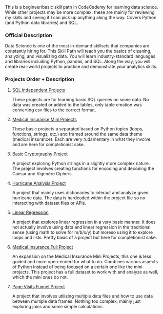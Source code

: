 This is a begineer/basic skill path in CodeCademy for learning data science. While other projects may be more complex, these are mainly for reviewing my skills and seeing if I can pick up anything along the way. Covers Python (and Python data libraries) and SQL.

### Official Description
Data Science is one of the most in-demand skillsets that companies are constantly hiring for. This Skill Path will teach you the basics of cleaning, analyzing, and visualizing data. You will learn industry-standard languages and libraries including Python, pandas, and SQL. Along the way, you will create real-world projects to practice and demonstrate your analytics skills.

### Projects Order + Description
1. [SQL Independent Projects](Data%20Science%20SQL%20Independent%20Projects)

    These projects are for learning basic SQL queries on some data. No data was created or added to the tables, only table creation was converting csv files to the correct format. 

2. [Medical Insurance Mini Projects](Medical%20Insurance%20Projects)

    These basic projects a separated based on Python topics (loops, functions, strings, etc.) and framed around the same data theme (medical insurance). Each are very rudamentary in what they involve and are here for completionist sake.  

3. [Basic Cryptography Project](Coded_Correspondence.ipynb)

    A project exploring Python strings in a slightly more complex nature. The project involves creating functions for encoding and decoding the Caesar and Vigenère Ciphers.

4. [Hurricane Analysis Project](Hurricane_Analysis.ipynb)

    A project that mainly uses dictionaries to interact and analyze given hurricane data. The data is hardcoded within the project file so no interacting with dataset files or APIs.  

5. [Linear Regression](Reggie_Linear_Regression.ipynb)
   
   A project that explores linear regression in a very basic manner. It does not actually involve using data and linear regression in the traditional sense (using math to solve for m/b/x/y) but moreso using it to explore loops and lists. Pretty basic of a project but here for completionist sake.

6. [Medical Insurance Full Project](Medical%20Insurance%20Full%20Project)

    An expansion on the Medical Insurance Mini Projects, this one is less guided and more open-ended for what to do. Combines various aspects of Python instead of being focused on a certain one like the mini projects. This project has a full dataset to work with and analyze as well, which the mini ones do not.

7. [Page Visits Funnel Project](Page_Visits_Funnel_Project)
   
   A project that involves utilizing multiple data files and how to use data between multiple data frames. Nothing too complex, mainly just exploring joins and some simple calculations.